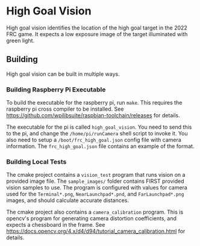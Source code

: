 # High Goal Vision
High goal vision identifies the location of the high goal target in the 2022 FRC game.
It expects a low exposure image of the target illuminated with green light.

## Building
High goal vision can be built in multiple ways.

### Building Raspberry Pi Executable
To build the executable for the raspberry pi, run `make`. This requires the raspberry pi cross compiler to be installed.
See https://github.com/wpilibsuite/raspbian-toolchain/releases for details.

The executable for the pi is called `high_goal_vision`. You need to send this to the pi, and change the `/home/pi/runCamera` shell script to invoke it. You also need to setup a `/boot/frc_high_goal.json` config file with camera information. The `frc_high_goal.json` file contains an example of the format.

### Building Local Tests
The cmake project contains a `vision_test` program that runs vision on a provided image file.
The `sample_images/` folder contains FIRST provided vision samples to use. 
The program is configured with values for camera used for the `Terminal*.png`, `NearLaunchpad*.pnd`, and `FarLaunchpad*.png` images, and should calculate accurate distances.

The cmake project also contains a `camera_calibration` program.
This is opencv's program for generating camera distortion coefficients, and expects a chessboard in the frame.
See https://docs.opencv.org/4.x/d4/d94/tutorial_camera_calibration.html for details.
